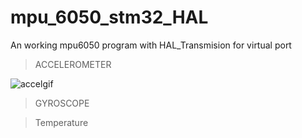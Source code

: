 # mpu_6050_stm32_HAL

An working mpu6050 program with HAL_Transmision for virtual port 

> ACCELEROMETER


![accelgif](https://github.com/Tranquil837/mpu_6050_stm32_HAL/assets/123855482/0f7baa37-c188-474a-ab1f-da7e61fced44)


> GYROSCOPE

> Temperature
